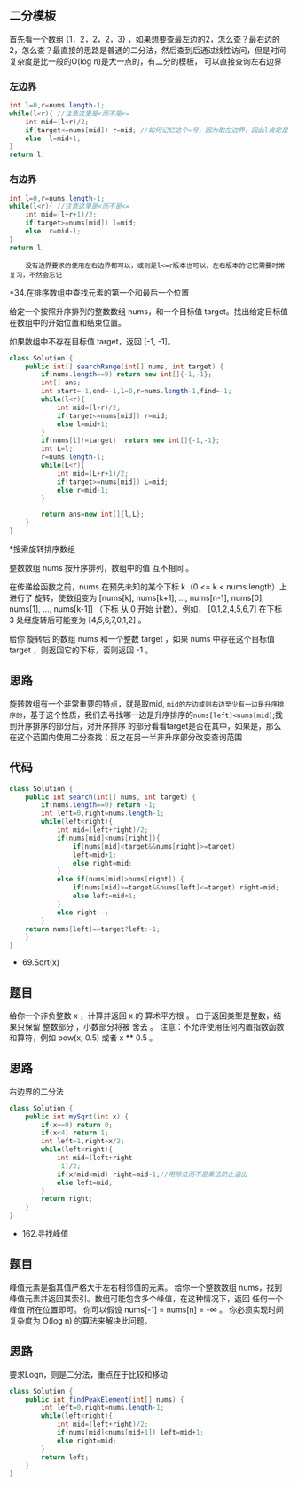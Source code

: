 ## 二分模板

首先看一个数组  {1，2，2，2，3} ，如果想要查最左边的2，怎么查？最右边的2，怎么查？最直接的思路是普通的二分法，然后查到后通过线性访问，但是时间复杂度是比一般的O(log n)是大一点的，有二分的模板，
可以直接查询左右边界

### 左边界
```java
int l=0,r=nums.length-1;
while(l<r){ //注意这里是<而不是<=
    int mid=(l+r)/2;
    if(target<=nums[mid]) r=mid; //如何记忆这个=号，因为取左边界，因此l肯定是l+1,所以r是r=mid,因为是=号，因此前面必须<=
    else  l=mid+1;
}
return l;

```

### 右边界

```java
int l=0,r=nums.length-1;
while(l<r){ //注意这里是<而不是<=
    int mid=(l+r+1)/2;
    if(target>=nums[mid]) l=mid;
    else  r=mid-1;
}
return l;

```

        没有边界要求的使用左右边界都可以，或则是l<=r版本也可以，左右版本的记忆需要时常复习，不然会忘记
*34.在排序数组中查找元素的第一个和最后一个位置


给定一个按照升序排列的整数数组 nums，和一个目标值 target。找出给定目标值在数组中的开始位置和结束位置。

如果数组中不存在目标值 target，返回 [-1, -1]。

```java
class Solution {
    public int[] searchRange(int[] nums, int target) {
        if(nums.length==0) return new int[]{-1,-1};
        int[] ans;
        int start=-1,end=-1,l=0,r=nums.length-1,find=-1;
        while(l<r){
            int mid=(l+r)/2;
            if(target<=nums[mid]) r=mid;
            else l=mid+1;
        }
        if(nums[l]!=target)  return new int[]{-1,-1};
        int L=l;
        r=nums.length-1;
        while(L<r){
            int mid=(L+r+1)/2;
            if(target>=nums[mid]) L=mid;
            else r=mid-1;
        }

        return ans=new int[]{l,L};
    }
}
```

*搜索旋转排序数组

整数数组 nums 按升序排列，数组中的值 互不相同 。

在传递给函数之前，nums 在预先未知的某个下标 k（0 <= k < nums.length）上进行了 旋转，使数组变为 [nums[k], nums[k+1], ..., nums[n-1], nums[0], nums[1], ..., nums[k-1]]
（下标 从 0 开始 计数）。例如， [0,1,2,4,5,6,7] 在下标 3 处经旋转后可能变为 [4,5,6,7,0,1,2] 。

给你 旋转后 的数组 nums 和一个整数 target ，如果 nums 中存在这个目标值 target ，则返回它的下标，否则返回 -1 。

## 思路

旋转数组有一个非常重要的特点，就是取mid, `mid的左边或则右边至少有一边是升序排序的`，基于这个性质，我们去寻找哪一边是升序排序的`nums[left]<nums[mid]`;找到升序排序的部分后，对升序排序
的部分看看target是否在其中，如果是，那么在这个范围内使用二分查找；反之在另一半非升序部分改变查询范围

## 代码

```java
class Solution {
    public int search(int[] nums, int target) {
        if(nums.length==0) return -1;
        int left=0,right=nums.length-1;
        while(left<right){
            int mid=(left+right)/2;
            if(nums[mid]<nums[right]){
                if(nums[mid]<target&&nums[right]>=target)
                left=mid+1;
                else right=mid;
            }
            else if(nums[mid]>nums[right]) {
                if(nums[mid]>=target&&nums[left]<=target) right=mid;
                else left=mid+1;
            }
            else right--;
        }
    return nums[left]==target?left:-1;
    }
}
```

*  69.Sqrt(x)
## 题目
给你一个非负整数 x ，计算并返回 x 的 算术平方根 。
由于返回类型是整数，结果只保留 整数部分 ，小数部分将被 舍去 。
注意：不允许使用任何内置指数函数和算符，例如 pow(x, 0.5) 或者 x ** 0.5 。
## 思路
右边界的二分法
```java
class Solution {
    public int mySqrt(int x) {
        if(x==0) return 0;
        if(x<4) return 1;
        int left=1,right=x/2;
        while(left<right){
            int mid=(left+right
            +1)/2;
            if(x/mid<mid) right=mid-1;//用除法而不是乘法防止溢出
            else left=mid;
        }
        return right;
    }
}
```
* 162.寻找峰值
## 题目
峰值元素是指其值严格大于左右相邻值的元素。
给你一个整数数组 nums，找到峰值元素并返回其索引。数组可能包含多个峰值，在这种情况下，返回 任何一个峰值 所在位置即可。
你可以假设 nums[-1] = nums[n] = -∞ 。
你必须实现时间复杂度为 O(log n) 的算法来解决此问题。
## 思路
要求Logn，则是二分法，重点在于比较和移动
```java
class Solution {
    public int findPeakElement(int[] nums) {
        int left=0,right=nums.length-1;
        while(left<right){
            int mid=(left+right)/2;
            if(nums[mid]<nums[mid+1]) left=mid+1;
            else right=mid;
        }
        return left;
    }
}
```
